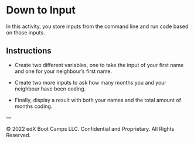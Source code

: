 # Down to Input

In this activity, you store inputs from the command line and run code based on those inputs.

## Instructions

* Create two different variables, one to take the input of your first name and one for your neighbour’s first name.

* Create two more inputs to ask how many months you and your neighbour have been coding.

* Finally, display a result with both your names and the total amount of months coding.

—

© 2022 edX Boot Camps LLC. Confidential and Proprietary. All Rights Reserved.
